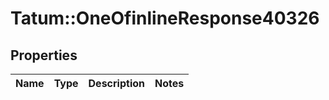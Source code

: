 # Tatum::OneOfinlineResponse40326

## Properties
Name | Type | Description | Notes
------------ | ------------- | ------------- | -------------

